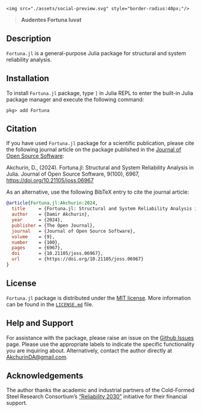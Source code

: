 ```@raw html
<img src="./assets/social-preview.svg" style="border-radius:40px;"/>
```

> **Audentes Fortuna Iuvat**

## Description

`Fortuna.jl` is a general-purpose Julia package for structural and system reliability analysis.

## Installation

To install `Fortuna.jl` package, type `]` in Julia REPL to enter the built-in Julia package manager and execute the following command:

```
pkg> add Fortuna
```

## Citation

If you have used `Fortuna.jl` package for a scientific publication, please cite the following journal article on the package published in the [Journal of Open Source Software](https://joss.theoj.org):

Akchurin, D., (2024). Fortuna.jl: Structural and System Reliability Analysis in Julia. Journal of Open Source Software, 9(100), 6967, https://doi.org/10.21105/joss.06967

As an alternative, use the following BibTeX entry to cite the journal article:

```bib
@article{Fortuna.jl:Akchurin:2024, 
  title     = {Fortuna.jl: Structural and System Reliability Analysis in Julia},
  author    = {Damir Akchurin},
  year      = {2024},
  publisher = {The Open Journal},
  journal   = {Journal of Open Source Software},
  volume    = {9},
  number    = {100},
  pages     = {6967},
  doi       = {10.21105/joss.06967}, 
  url       = {https://doi.org/10.21105/joss.06967}
}
```

## License

`Fortuna.jl` package is distributed under the [MIT license](https://en.wikipedia.org/wiki/MIT_License). More information can be found in the [`LICENSE.md`](https://github.com/AkchurinDA/Fortuna.jl/blob/main/LICENSE.md) file.

## Help and Support

For assistance with the package, please raise an issue on the [Github Issues](https://github.com/AkchurinDA/Fortuna.jl/issues) page. Please use the appropriate labels to indicate the specific functionality you are inquiring about. Alternatively, contact the author directly at [AkchurinDA@gmail.com](mailto:AkchurinDA@gmail.com?subject=Fortuna.jl).

## Acknowledgements

The author thanks the academic and industrial partners of the Cold-Formed Steel Research Consortium’s [“Reliability 2030”](https://cfsrc.org/2023/01/01/reliability-2030-design-of-steel-as-a-system/) initiative for their financial support.
